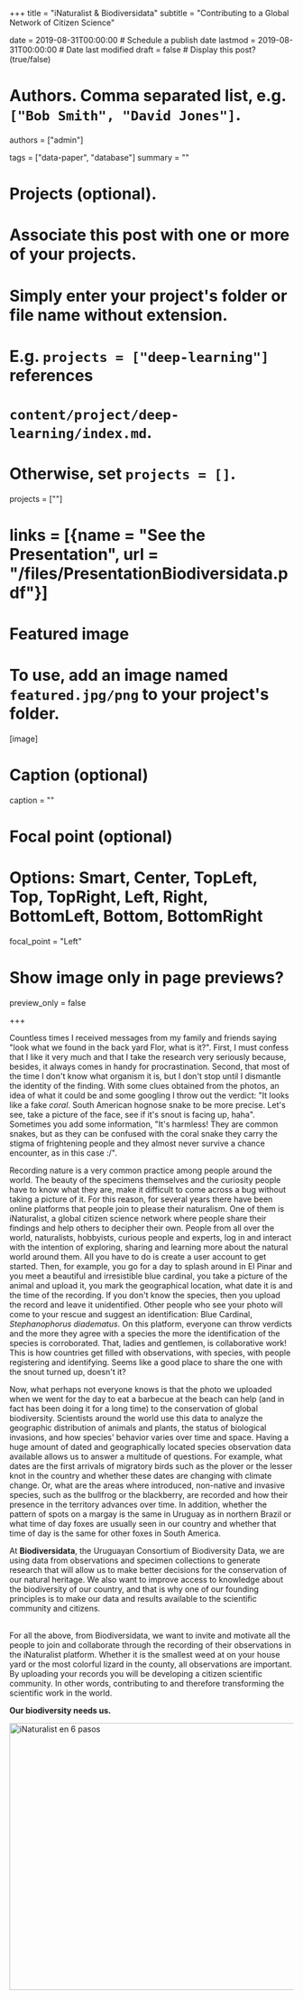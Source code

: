 +++
title = "iNaturalist & Biodiversidata"
subtitle = "Contributing to a Global Network of Citizen Science"

date = 2019-08-31T00:00:00  # Schedule a publish date
lastmod = 2019-08-31T00:00:00  # Date last modified
draft = false  # Display this post? (true/false)

# Authors. Comma separated list, e.g. `["Bob Smith", "David Jones"]`.
authors = ["admin"]

tags = ["data-paper", "database"]
summary = ""

# Projects (optional).
#   Associate this post with one or more of your projects.
#   Simply enter your project's folder or file name without extension.
#   E.g. `projects = ["deep-learning"]` references 
#   `content/project/deep-learning/index.md`.
#   Otherwise, set `projects = []`.
projects = [""]

# links = [{name = "See the Presentation", url = "/files/PresentationBiodiversidata.pdf"}]

# Featured image
# To use, add an image named `featured.jpg/png` to your project's folder. 
[image]
  # Caption (optional)
  caption = ""

  # Focal point (optional)
  # Options: Smart, Center, TopLeft, Top, TopRight, Left, Right, BottomLeft, Bottom, BottomRight
  focal_point = "Left"

  # Show image only in page previews?
  preview_only = false

+++

Countless times I received messages from my family and friends saying "look what we found in the back yard Flor, what is it?". First, I must confess that I like it very much and that I take the research very seriously because, besides, it always comes in handy for procrastination. Second, that most of the time I don't know what organism it is, but I don't stop until I dismantle the identity of the finding. With some clues obtained from the photos, an idea of what it could be and some googling I throw out the verdict: "It looks like a fake *coral*. South American hognose snake to be more precise. Let's see, take a picture of the face, see if it's snout is facing up, haha". Sometimes you add some information, "It's harmless! They are common snakes, but as they can be confused with the coral snake they carry the stigma of frightening people and they almost never survive a chance encounter, as in this case :/".

Recording nature is a very common practice among people around the world. The beauty of the specimens themselves and the curiosity people have to know what they are, make it difficult to come across a bug without taking a picture of it. For this reason, for several years there have been online platforms that people join to please their naturalism. One of them is iNaturalist, a global citizen science network where people share their findings and help others to decipher their own. People from all over the world, naturalists, hobbyists, curious people and experts, log in and interact with the intention of exploring, sharing and learning more about the natural world around them. All you have to do is create a user account to get started. Then, for example, you go for a day to splash around in El Pinar and you meet a beautiful and irresistible blue cardinal, you take a picture of the animal and upload it, you mark the geographical location, what date it is and the time of the recording. If you don't know the species, then you upload the record and leave it unidentified. Other people who see your photo will come to your rescue and suggest an identification: Blue Cardinal, *Stephanophorus diadematus*. On this platform, everyone can throw verdicts and the more they agree with a species the more the identification of the species is corroborated. That, ladies and gentlemen, is collaborative work! This is how countries get filled with observations, with species, with people registering and identifying. Seems like a good place to share the one with the snout turned up, doesn't it?

Now, what perhaps not everyone knows is that the photo we uploaded when we went for the day to eat a barbecue at the beach can help (and in fact has been doing it for a long time) to the conservation of global biodiversity. Scientists around the world use this data to analyze the geographic distribution of animals and plants, the status of biological invasions, and how species' behavior varies over time and space. Having a huge amount of dated and geographically located species observation data available allows us to answer a multitude of questions. For example, what dates are the first arrivals of migratory birds such as the plover or the lesser knot in the country and whether these dates are changing with climate change. Or, what are the areas where introduced, non-native and invasive species, such as the bullfrog or the blackberry, are recorded and how their presence in the territory advances over time. In addition, whether the pattern of spots on a margay is the same in Uruguay as in northern Brazil or what time of day foxes are usually seen in our country and whether that time of day is the same for other foxes in South America.

At **Biodiversidata**, the Uruguayan Consortium of Biodiversity Data, we are using data from observations and specimen collections to generate research that will allow us to make better decisions for the conservation of our natural heritage. We also want to improve access to knowledge about the biodiversity of our country, and that is why one of our founding principles is to make our data and results available to the scientific community and citizens.

<br>
For all the above, from Biodiversidata, we want to invite and motivate all the people to join and collaborate through the recording of their observations in the iNaturalist platform. Whether it is the smallest weed at on your house yard or the most colorful lizard in the county, all observations are important. By uploading your records you will be developing a citizen scientific community. In other words, contributing to and therefore transforming the scientific work in the world.

**Our biodiversity needs us.**


<a data-flickr-embed="true"  href="https://www.flickr.com/photos/biodiversidata/48653033788/in/dateposted-public/" title="iNaturalist en 6 pasos"><img src="https://live.staticflickr.com/65535/48653033788_8fe85e9122_z.jpg" width="640" height="473" alt="iNaturalist en 6 pasos"></a><script async src="//embedr.flickr.com/assets/client-code.js" charset="utf-8"></script>


